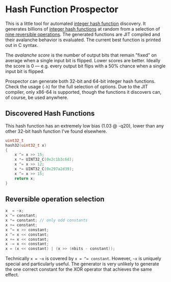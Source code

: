 # Hash Function Prospector

This is a little tool for automated [integer hash function][wang]
discovery. It generates billions of [integer hash functions][jenkins] at
random from a selection of [nine reversible operations][rev]. The
generated functions are JIT compiled and their avalanche behavior is
evaluated. The current best function is printed out in C syntax.

The *avalanche score* is the number of output bits that remain "fixed"
on average when a single input bit is flipped. Lower scores are better.
Ideally the score is 0 — e.g. every output bit flips with a 50% chance
when a single input bit is flipped.

Prospector can generate both 32-bit and 64-bit integer hash functions.
Check the usage (`-h`) for the full selection of options. Due to the JIT
compiler, only x86-64 is supported, though the functions it discovers
can, of course, be used anywhere.

## Discovered Hash Functions

This hash function has an extremely low bias (1.03 @ -q20), lower than
any other 32-bit hash function I've found elsewhere.

```c
uint32_t
hash32(uint32_t x)
{
    x ^= x >> 15;
    x *= UINT32_C(0x2c1b3c6d);
    x ^= x >> 12;
    x *= UINT32_C(0x297a2d39);
    x ^= x >> 15;
    return x;
}
```

## Reversible operation selection

```c
x  = ~x;
x ^= constant;
x *= constant; // only odd constants
x += constant;
x ^= x >> constant;
x ^= x << constant;
x += x << constant;
x -= x << constant;
x = (x << constant) | (x >> (nbits - constant));
```

Technically `x = ~x` is covered by `x = ^= constant`. However, `~x` is
uniquely special and particularly useful. The generator is very unlikely
to generate the one correct constant for the XOR operator that achieves
the same effect.


[rev]: http://papa.bretmulvey.com/post/124027987928/hash-functions
[wang]: https://gist.github.com/badboy/6267743
[jenkins]: http://burtleburtle.net/bob/hash/integer.html
